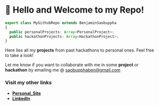 # 👋 Hello and Welcome to my Repo!

```ts
export class MyGithubRepo extends BenjaminSaobuppha
{
  public personalProjects: Array<PersonalProject>;
  public hackathonProjects: Array<HackathonProject>;
}
```

Here lies all my **projects** from past hackathons to personal ones. Feel free to take a look! 

Let me know if you want to collaborate with me in some **project** or **hackathon** by emailing me @ saobupphaben@gmail.com

### Visit my other links

- [**Personal_Site**](http://bensaobuppha.com) 
- [**LinkedIn**](https://www.linkedin.com/in/bensaobuppha/)
